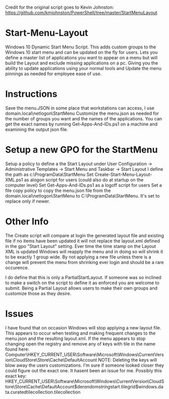 Credit for the original script goes to Kevin Johnston: https://github.com/kmjohnston/PowerShell/tree/master/StartMenuLayout

# Start-Menu-Layout
Windows 10 Dynamic Start Menu Script. This adds custom groups to the Windows 10 start menu and can be updated on the fly for users.
Lets you define a master list of applications you want to appear on a menu but will build the Layout and exclude missing applications on a pc. Giving you the ability to update applications using your normal tools and Update the menu pinnings as needed for employee ease of use.


# Instructions
Save the menu.JSON in some place that workstations can access, I use domain.local\netlogon\StartMenu
Customize the menu.json as needed for the number of groups you want and the names of the applications. You can get the exact names by running Get-Apps-And-IDs.ps1 on a machine and examining the output json file.

# Setup a new GPO for the StartMenu
Setup a policy to define a the Start Layout under User Configuration -> Administrative Templates -> Start Menu and Taskbar -> Start Layout
I define the path as c:\ProgramData\StartMenu
Set Create-Start-Menu-Layout-XML.ps1 as alogon script for users (could also do at startup on the computer level)
Set Get-Apps-And-IDs.ps1 as a logoff script for users
Set a file copy policy to copy the menu.json file from the domain.local\netlogon\StartMenu to C:\ProgramData\StartMenu. It's set to replace only if newer.

# Other Info
The Create script will compare at login the generated layout file and existing file if no items have been updated it will not replace the layout.xml defined in the gpo "Start Layout" setting. Ever time the time stamp on the Layout XML is updated Windows will reapply the menu and in doing so will shrink it to be exactly 1 group wide. By not applying a new file unless there is a change will prevent the menu from shrinking ever login and should be a rare occurence.

I do define that this is only a PartialStartLayout. If someone was so inclined to make a switch on the script to define it as enforced you are welcome to submit. Being a Partial Layout allows users to make their own groups and customize those as they desire.

# Issues
I have found that on occasion Windows will stop applying a new layout file. This appears to occur when testing and making frequent changes to the menu.json and the resulting layout.xml. If the menu appears to stop changing open the registry and remove any of keys with tile in the name found here: Computer\HKEY_CURRENT_USER\Software\Microsoft\Windows\CurrentVersion\CloudStore\Store\Cache\DefaultAccount NOTE: Deleting the keys will blow away the users customizations. I'm sure if someone looked closer they could figure out the exact one. It hasent been an issue for me. Possibly this exact key: HKEY_CURRENT_USER\Software\Microsoft\Windows\CurrentVersion\CloudStore\Store\Cache\DefaultAccount\$de${randomstring}$start.tilegrid$windows.data.curatedtilecollection.tilecollection
